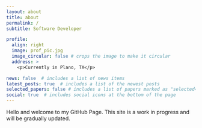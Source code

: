 ```yaml
---
layout: about
title: about
permalink: /
subtitle: Software Developer

profile:
  align: right
  image: prof_pic.jpg
  image_circular: false # crops the image to make it circular
  address: >
    <p>Currently in Plano, TX</p>

news: false  # includes a list of news items
latest_posts: true  # includes a list of the newest posts
selected_papers: false # includes a list of papers marked as "selected={true}"
social: true  # includes social icons at the bottom of the page
---
```


Hello and welcome to my GitHub Page. This site is a work in progress and will be gradually updated.
